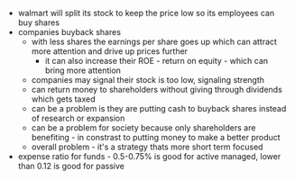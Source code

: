 * walmart will split its stock to keep the price low so its employees can buy shares
* companies buyback shares
    * with less shares the earnings per share goes up which can attract more attention and drive up prices further
        * it can also increase their ROE - return on equity - which can bring more attention
    * companies may signal their stock is too low, signaling strength
    * can return money to shareholders without giving through dividends which gets taxed
    * can be a problem is they are putting cash to buyback shares instead of research or expansion
    * can be a problem for society because only shareholders are benefiting - in constrast to putting money to make a better product
    * overall problem - it's a strategy thats more short term focused
* expense ratio for funds - 0.5-0.75% is good for active managed, lower than 0.12 is good for passive